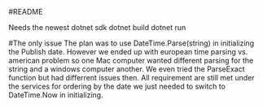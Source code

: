 #README

Needs the newest dotnet sdk
dotnet build
dotnet run

#The only issue
The plan was to use DateTime.Parse(string) in initializing the Publish date.
However we ended up with european time parsing vs. american problem so one Mac 
computer wanted different parsing for the string and a windows computer another. We
even tried the ParseExact function but had differrent issues then. All requirement are
still met under the services for ordering by the date we just needed to switch to 
DateTime.Now in initializing.


